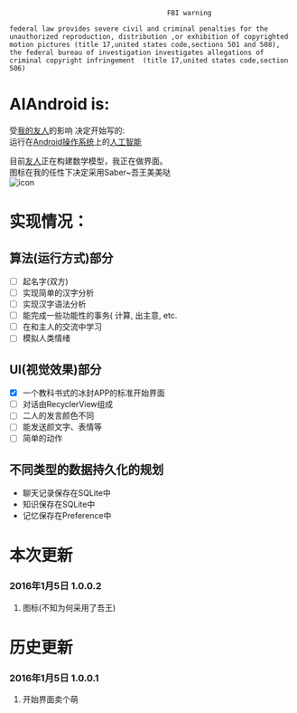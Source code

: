                                            FBI warning


`federal law provides severe civil and criminal penalties for the unauthorized reproduction,
distribution ,or exhibition of copyrighted motion pictures (title 17,united states code,sections 501 and 508),
the federal bureau of investigation investigates allegations of criminal copyright infringement 
(title 17,united states code,section 506)`


# AIAndroid is:
受[我的友人](https://github.com/Wimacs)的影响 决定开始写的:<br/>
运行在[Android操作系统](http://baike.baidu.com/link?url=Fq6NnG8s-GSI9lQ3EsBQyI0Km0zICP-RA4kNTK4083ZGfQ9CBZ2Ews7V-zlmPulmX6qG7mbMYXpdpayxfPfKf7GAzQxtxLJzVYnVHG47Pw3)上的[人工智能](http://baike.baidu.com/link?url=vd1SM2trGRrWeWv5uerz1PTu1G1PTLQTBgNXTd9bDGoWizhDFFdZlR8KnHpTxZE3eLcJvV0YXs-OwDdvNWHvi6LzMWf5oRnuaj2E1BL7QOq)<br/>

目前[友人](https://github.com/Wimacs)正在构建数学模型，我正在做界面。<br/>
图标在我的任性下决定采用Saber~吾王美美哒<br/>
![icon](https://github.com/ice1000/AIAndroid/blob/2409c90c447ed2c53b42bdfeb4b482b79d8de670/app/src/main/res/mipmap-xhdpi/ic_launcher.png)

# 实现情况：

## 算法(运行方式)部分
- [ ] 起名字(双方)
- [ ] 实现简单的汉字分析
- [ ] 实现汉字语法分析
- [ ] 能完成一些功能性的事务( 计算, 出主意, etc.
- [ ] 在和主人的交流中学习
- [ ] 模拟人类情绪

## UI(视觉效果)部分
- [X] 一个教科书式的冰封APP的标准开始界面
- [ ] 对话由RecyclerView组成
- [ ] 二人的发言颜色不同
- [ ] 能发送颜文字、表情等
- [ ] 简单的动作

## 不同类型的数据持久化的规划
+ 聊天记录保存在SQLite中
+ 知识保存在SQLite中
+ 记忆保存在Preference中

# 本次更新 

### 2016年1月5日 1.0.0.2
1. 图标(不知为何采用了吾王)

# 历史更新

### 2016年1月5日 1.0.0.1
1. 开始界面卖个萌